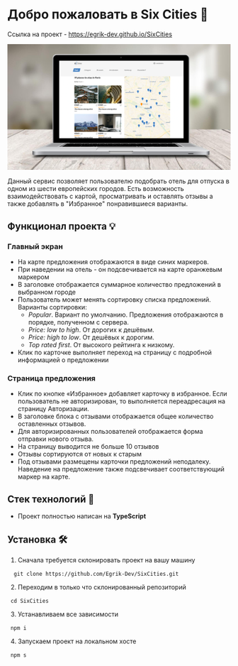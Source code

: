 # Добро пожаловать в Six Cities 🎉

Ссылка на проект - https://egrik-dev.github.io/SixCities

![screenshot](./public/img/screenshot)

Данный сервис позволяет пользователю подобрать отель для отпуска в одном из шести европейских городов. Есть возможность взаимодействовать с картой, просматривать и оставлять отзывы а также добавлять в "Избранное" понравившиеся варианты.

## Функционал проекта 💡

### Главный экран

- На карте предложения отображаются в виде синих маркеров.
- При наведении на отель - он подсвечивается на карте оранжевым маркером
- В заголовке отображается суммарное количество предложений в выбранном городе
- Пользователь может менять сортировку списка предложений. Варианты сортировки:
    + _Popular_. Вариант по умолчанию. Предложения отображаются в порядке, полученном с сервера.
    + _Price: low to high_. От дорогих к дешёвым.
    + _Price: high to low_. От дешёвых к дорогим.
    + _Top rated first_. От высокого рейтинга к низкому.
- Клик по карточке выполняет переход на страницу с подробной информацией о предложении

### Страница предложения

- Клик по кнопке «Избранное» добавляет карточку в избранное. Если пользователь не авторизирован, то выполняется переадресация на страницу Авторизации.
- В заголовке блока с отзывами отображается общее количество оставленных отзывов.
- Для авторизированных пользователей отображается форма отправки нового отзыва.
- На страницу выводится не больше 10 отзывов
- Отзывы сортируются от новых к старым
- Под отзывами размещены карточки предложений неподалеку. Наведение на предложение также подсвечивает соответствующий маркер на карте.

<!-- ### Отправка отзыва -->

## Стек технологий 🤖 

- Проект полностью написан на **TypeScript**

## Установка 🛠

1. Сначала требуется склонировать проект на вашу машину

```
  git clone https://github.com/Egrik-Dev/SixCities.git
```

2. Переходим в только что склонированный репозиторий

```
 cd SixCities
```

3. Устанавливаем все зависимости

```
 npm i
```

4. Запускаем проект на локальном хосте

```
 npm s